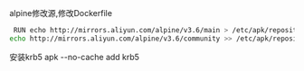 alpine修改源,修改Dockerfile
```sh
 RUN echo http://mirrors.aliyun.com/alpine/v3.6/main > /etc/apk/repositories; \
echo http://mirrors.aliyun.com/alpine/v3.6/community >> /etc/apk/repositories
  ```

安装krb5
apk --no-cache add krb5
